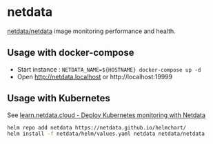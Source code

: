 # netdata

[netdata/netdata](https://hub.docker.com/r/netdata/netdata) image monitoring performance and health.

## Usage with docker-compose

* Start instance : `NETDATA_NAME=${HOSTNAME} docker-compose up -d`
* Open http://netdata.localhost or http://localhost:19999

## Usage with Kubernetes

See [learn.netdata.cloud - Deploy Kubernetes monitoring with Netdata](https://learn.netdata.cloud/docs/agent/packaging/installer/methods/kubernetes)

```bash
helm repo add netdata https://netdata.github.io/helmchart/
helm install -f netdata/helm/values.yaml netdata netdata/netdata
```




